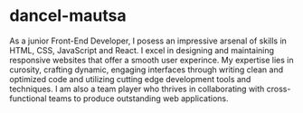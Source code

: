 # dancel-mautsa

As a junior Front-End Developer, I posess an impressive arsenal of skills in HTML, CSS, JavaScript and React. I excel in designing and maintaining responsive websites that offer a smooth user experince. My expertise lies in curosity, crafting dynamic, engaging interfaces through writing clean and optimized code and utilizing cutting edge development tools and techniques. I am also a team player who thrives in collaborating with cross-functional teams to produce outstanding web applications. 
